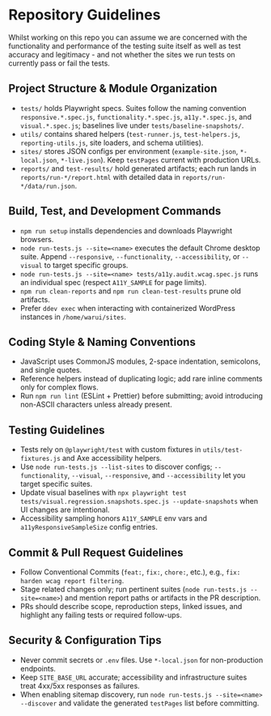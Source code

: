 # Repository Guidelines

Whilst working on this repo you can assume we are concerned with the functionality and performance of the testing suite itself as well as test accuracy and legitimacy - and not whether the sites we run tests on currently pass or fail the tests.

## Project Structure & Module Organization

- `tests/` holds Playwright specs. Suites follow the naming convention `responsive.*.spec.js`, `functionality.*.spec.js`, `a11y.*.spec.js`, and `visual.*.spec.js`; baselines live under `tests/baseline-snapshots/`.
- `utils/` contains shared helpers (`test-runner.js`, `test-helpers.js`, `reporting-utils.js`, site loaders, and schema utilities).
- `sites/` stores JSON configs per environment (`example-site.json`, `*-local.json`, `*-live.json`). Keep `testPages` current with production URLs.
- `reports/` and `test-results/` hold generated artifacts; each run lands in `reports/run-*/report.html` with detailed data in `reports/run-*/data/run.json`.

## Build, Test, and Development Commands

- `npm run setup` installs dependencies and downloads Playwright browsers.
- `node run-tests.js --site=<name>` executes the default Chrome desktop suite. Append `--responsive`, `--functionality`, `--accessibility`, or `--visual` to target specific groups.
- `node run-tests.js --site=<name> tests/a11y.audit.wcag.spec.js` runs an individual spec (respect `A11Y_SAMPLE` for page limits).
- `npm run clean-reports` and `npm run clean-test-results` prune old artifacts.
- Prefer `ddev exec` when interacting with containerized WordPress instances in `/home/warui/sites`.

## Coding Style & Naming Conventions

- JavaScript uses CommonJS modules, 2-space indentation, semicolons, and single quotes.
- Reference helpers instead of duplicating logic; add rare inline comments only for complex flows.
- Run `npm run lint` (ESLint + Prettier) before submitting; avoid introducing non-ASCII characters unless already present.

## Testing Guidelines

- Tests rely on `@playwright/test` with custom fixtures in `utils/test-fixtures.js` and Axe accessibility helpers.
- Use `node run-tests.js --list-sites` to discover configs; `--functionality`, `--visual`, `--responsive`, and `--accessibility` let you target specific suites.
- Update visual baselines with `npx playwright test tests/visual.regression.snapshots.spec.js --update-snapshots` when UI changes are intentional.
- Accessibility sampling honors `A11Y_SAMPLE` env vars and `a11yResponsiveSampleSize` config entries.

## Commit & Pull Request Guidelines

- Follow Conventional Commits (`feat:`, `fix:`, `chore:`, etc.), e.g., `fix: harden wcag report filtering`.
- Stage related changes only; run pertinent suites (`node run-tests.js --site=<name>`) and mention report paths or artifacts in the PR description.
- PRs should describe scope, reproduction steps, linked issues, and highlight any failing tests or required follow-ups.

## Security & Configuration Tips

- Never commit secrets or `.env` files. Use `*-local.json` for non-production endpoints.
- Keep `SITE_BASE_URL` accurate; accessibility and infrastructure suites treat 4xx/5xx responses as failures.
- When enabling sitemap discovery, run `node run-tests.js --site=<name> --discover` and validate the generated `testPages` list before committing.
